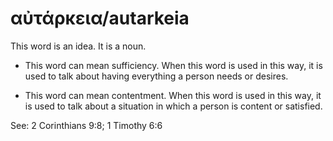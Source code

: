 # αὐτάρκεια/autarkeia
This word is an idea. It is a noun.

* This word can mean sufficiency. When this word is used in this way, it is used to talk about having everything a person needs or desires.

* This word can mean contentment. When this word is used in this way, it is used to talk about a situation in which a person is content or satisfied.

See: 2 Corinthians 9:8; 1 Timothy 6:6
